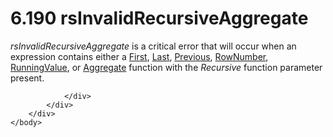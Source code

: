 <html dir="LTR" xmlns:mshelp="http://msdn.microsoft.com/mshelp" xmlns:ddue="http://ddue.schemas.microsoft.com/authoring/2003/5" xmlns:xlink="http://www.w3.org/1999/xlink" xmlns:tool="http://www.microsoft.com/tooltip">
    <head>
        <meta http-equiv="Content-Type" content="text/html; CHARSET=utf-8"></meta>
        <meta name="save" content="history"></meta>
        <title>6.190 rsInvalidRecursiveAggregate</title>
        <xml>
            <mshelp:toctitle title="6.190 rsInvalidRecursiveAggregate"></mshelp:toctitle>
            <mshelp:rltitle title="[MS-RDL]: rsInvalidRecursiveAggregate"></mshelp:rltitle>
            <mshelp:keyword index="A" term="1dc8cb9a-4879-4a4b-b531-a6d553794859"></mshelp:keyword>
            <mshelp:attr name="DCSext.ContentType" value="open specification"></mshelp:attr>
            <mshelp:attr name="AssetID" value="1dc8cb9a-4879-4a4b-b531-a6d553794859"></mshelp:attr>
            <mshelp:attr name="TopicType" value="kbRef"></mshelp:attr>
            <mshelp:attr name="DCSext.Title" value="[MS-RDL]: rsInvalidRecursiveAggregate" />
        </xml>
    </head>
    <body>
        <div id="header">
            <h1 class="heading">6.190 rsInvalidRecursiveAggregate</h1>
        </div>
        <div id="mainSection">
            <div id="mainBody">
                <div id="allHistory" class="saveHistory"></div>
                <div id="sectionSection0" class="section" name="collapseableSection">
                    

<p><i>rsInvalidRecursiveAggregate</i> is a critical error that
will occur when an expression contains either a <a href="3d1cb46f-8dae-4437-943a-f9d04f81a0ba.htm">First</a>, <a href="c87ebf57-9d52-4b30-ac26-3217972275af.htm">Last</a>, <a href="3e1da2a1-547f-4b00-b88e-62847bea3419.htm">Previous</a>, <a href="5246ac2c-9de7-42a2-9b5a-73484f9fe73b.htm">RowNumber</a>, <a href="d87b6538-477f-4292-a3dd-a5774142bec6.htm">RunningValue</a>, or <a href="d9eb9bd3-4fb9-4eb8-8abb-576ca9376e64.htm">Aggregate</a> function with
the <i>Recursive</i> function parameter present.</p>


                </div>
            </div>
        </div>
    </body>
</html>